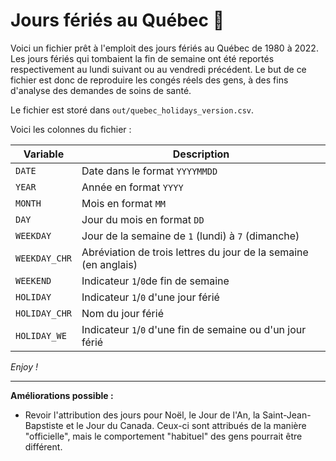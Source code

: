 Jours fériés au Québec 📆
================================================================================

Voici un fichier prêt à l'emploit des jours fériés au Québec de 1980 à 2022. Les jours fériés qui tombaient la fin de semaine ont été reportés respectivement au lundi suivant ou au vendredi précédent. Le but de ce fichier est donc de reproduire les congés réels des gens, à des fins d'analyse des demandes de soins de santé.

Le fichier est storé dans `out/quebec_holidays_version.csv`.

Voici les colonnes du fichier : 

| Variable           | Description                                                 |
|--------------------|-------------------------------------------------------------|
| `DATE`             | Date dans le format `YYYYMMDD`                              |
| `YEAR`             | Année en format `YYYY`                                      |
| `MONTH`            | Mois en format `MM`                                         |
| `DAY`              | Jour du mois en format `DD`                                 |
| `WEEKDAY`          | Jour de la semaine de `1` (lundi) à `7` (dimanche)          |
| `WEEKDAY_CHR`      | Abréviation de trois lettres du jour de la semaine (en anglais) |
| `WEEKEND`          | Indicateur `1`/`0`de fin de semaine                         |
| `HOLIDAY`          | Indicateur `1`/`0` d'une jour férié                         |
| `HOLIDAY_CHR`      | Nom du jour férié                                           |
| `HOLIDAY_WE`       | Indicateur `1`/`0` d'une fin de semaine ou d'un jour férié  |

*Enjoy !* 

---

**Améliorations possible :** 

+ Revoir l'attribution des jours pour Noël, le Jour de l'An, la Saint-Jean-Bapstiste et le Jour du Canada. Ceux-ci sont attribués de la manière "officielle", mais le comportement "habituel" des gens pourrait être différent.
